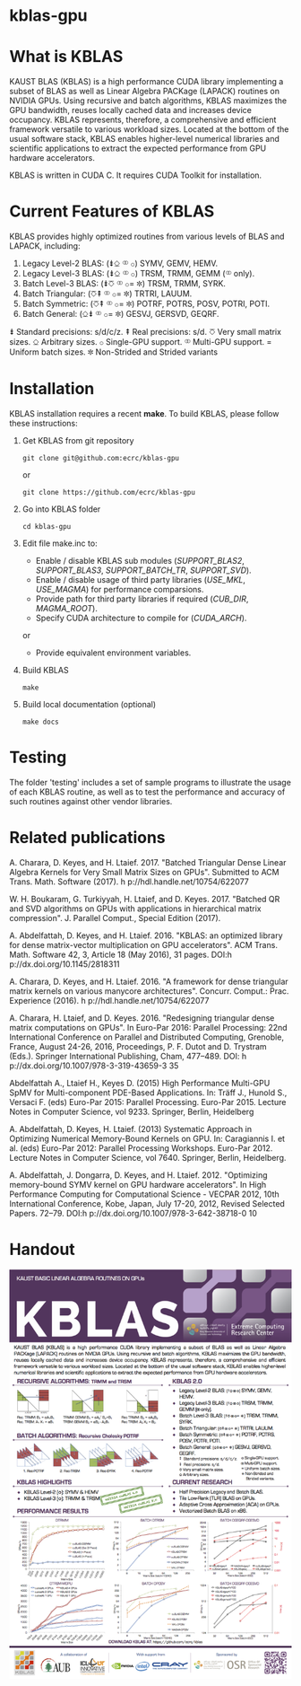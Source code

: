 # kblas-gpu

What is KBLAS
=============

KAUST BLAS (KBLAS) is a high performance CUDA library implementing a subset of BLAS as well as Linear Algebra PACKage (LAPACK) routines on NVIDIA GPUs. Using recursive and batch algorithms, KBLAS maximizes the GPU bandwidth, reuses locally cached data and increases device occupancy. KBLAS represents, therefore, a comprehensive and efficient framework versatile to various workload sizes. Located at the bottom of the usual software stack, KBLAS enables higher-level numerical libraries and scientific applications to extract the expected performance from GPU hardware accelerators.

KBLAS is written in CUDA C. It requires CUDA Toolkit for installation.


Current Features of KBLAS
=========================

KBLAS provides highly optimized routines from various levels of BLAS and LAPACK, including:

1. Legacy Level-2 BLAS: (⇟⎐ ⚭ ⚬) SYMV, GEMV, HEMV.
2. Legacy Level-3 BLAS: (⇟⎐ ⚭ ⚬) TRSM, TRMM, GEMM (⚭ only).
3. Batch Level-3 BLAS: (⇟⎏ ⚭ ⚬= ✼) TRSM, TRMM, SYRK.
4. Batch Triangular: (⎏⇞ ⚭ ⚬= ✼) TRTRI, LAUUM.
5. Batch Symmetric: (⎏⇞ ⚭ ⚬= ✼) POTRF, POTRS, POSV, POTRI, POTI.
6. Batch General: (⎐⇟ ⚭ ⚬= ✼) GESVJ, GERSVD, GEQRF.

⇟ Standard precisions: s/d/c/z.
⇞ Real precisions: s/d.
⎏ Very small matrix sizes.
⎐ Arbitrary sizes.
⚬ Single-GPU support.
⚭ Multi-GPU support.
= Uniform batch sizes.
✼ Non-Strided and Strided variants


Installation
============

KBLAS installation requires a recent **make**.
To build KBLAS, please follow these instructions:

1.  Get KBLAS from git repository

        git clone git@github.com:ecrc/kblas-gpu

    or

        git clone https://github.com/ecrc/kblas-gpu

2.  Go into KBLAS folder

        cd kblas-gpu

3.  Edit file make.inc to:
    - Enable / disable KBLAS sub modules (_SUPPORT_BLAS2_, _SUPPORT_BLAS3_, _SUPPORT_BATCH_TR_, _SUPPORT_SVD_).
    - Enable / disable usage of third party libraries (_USE_MKL_, _USE_MAGMA_) for performance comparsions.
    - Provide path for third party libraries if required (_CUB_DIR_, _MAGMA_ROOT_).
    - Specify CUDA architecture to compile for (_CUDA_ARCH_).

    or

    - Provide equivalent environment variables.

4.  Build KBLAS

        make

5.  Build local documentation (optional)

        make docs


Testing
=======

The folder 'testing' includes a set of sample programs to illustrate the usage of each KBLAS routine, as well as to test the performance and accuracy of such routines against other vendor libraries.


Related publications
====================

A. Charara, D. Keyes, and H. Ltaief. 2017. "Batched Triangular Dense Linear Algebra Kernels for Very Small Matrix Sizes on GPUs". Submitted to ACM Trans. Math. Software (2017). h p://hdl.handle.net/10754/622077

W. H. Boukaram, G. Turkiyyah, H. Ltaief, and D. Keyes. 2017. "Batched QR and SVD algorithms on GPUs with applications in hierarchical matrix compression". J. Parallel Comput., Special Edition (2017).

A. Abdelfattah, D. Keyes, and H. Ltaief. 2016. "KBLAS: an optimized library for dense matrix-vector multiplication on GPU accelerators". ACM Trans. Math. Software 42, 3, Article 18 (May 2016), 31 pages. DOI:h p://dx.doi.org/10.1145/2818311

A. Charara, D. Keyes, and H. Ltaief. 2016. "A framework for dense triangular matrix kernels on various manycore architectures". Concurr. Comput.: Prac. Experience (2016). h p://hdl.handle.net/10754/622077

A. Charara, H. Ltaief, and D. Keyes. 2016. "Redesigning triangular dense matrix computations on GPUs". In Euro-Par 2016: Parallel Processing: 22nd International Conference on Parallel and Distributed Computing, Grenoble, France, August 24-26, 2016, Proceedings, P. F. Dutot and D. Trystram (Eds.). Springer International Publishing, Cham, 477–489. DOI: h p://dx.doi.org/10.1007/978-3-319-43659-3 35

Abdelfattah A., Ltaief H., Keyes D. (2015) High Performance Multi-GPU SpMV for Multi-component PDE-Based Applications. In: Träff J., Hunold S., Versaci F. (eds) Euro-Par 2015: Parallel Processing. Euro-Par 2015. Lecture Notes in Computer Science, vol 9233. Springer, Berlin, Heidelberg

A. Abdelfattah, D. Keyes, H. Ltaief. (2013) Systematic Approach in Optimizing Numerical Memory-Bound Kernels on GPU. In: Caragiannis I. et al. (eds) Euro-Par 2012: Parallel Processing Workshops. Euro-Par 2012. Lecture Notes in Computer Science, vol 7640. Springer, Berlin, Heidelberg.

A. Abdelfattah, J. Dongarra, D. Keyes, and H. Ltaief. 2012. "Optimizing memory-bound SYMV kernel on GPU hardware accelerators". In High Performance Computing for Computational Science - VECPAR 2012, 10th International Conference, Kobe, Japan, July 17-20, 2012, Revised Selected Papers. 72–79. DOI:h p://dx.doi.org/10.1007/978-3-642-38718-0 10

Handout
=======
![Handout](docs/KBLAS_handout.png)